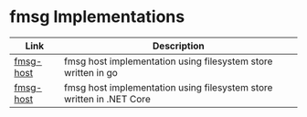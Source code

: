 # fmsg Implementations

| Link                                      | Description        |
|-------------------------------------------|--------------------|
| [fmsg-host](/markmnl/fmsg-host)           | fmsg host implementation using filesystem store written in go |
| [fmsg-host](/markmnl/fmsgdotnet)          | fmsg host implementation using filesystem store written in .NET Core |